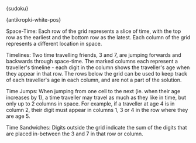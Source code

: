 {sudoku}

{antikropki-white-pos}

Space-Time: Each row of the grid represents a slice of time, with the top row as the earliest and the bottom row as the latest. Each column of the grid represents a different location in space.

Timelines: Two time travelling friends, 3 and 7, are jumping forwards and backwards through space-time. The marked columns each represent a traveller's timeline - each digit in the column shows the traveller's age when they appear in that row. The rows below the grid can be used to keep track of each traveller's age in each column, and are not a part of the solution.

Time Jumps: When jumping from one cell to the next (ie. when their age increases by 1), a time traveller may travel as much as they like in time, but only up to 2 columns in space. For example, if a traveller at age 4 is in column 2, their digit must appear in columns 1, 3 or 4 in the row where they are age 5.

Time Sandwiches: Digits outside the grid indicate the sum of the digits that are placed in-between the 3 and 7 in that row or column.